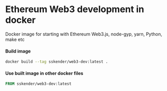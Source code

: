 # Ethereum Web3 development in docker
Docker image for starting with Ethereum Web3.js, node-gyp, yarn, Python, make etc

#### Build image
```bash
docker build --tag sskender/web3-dev:latest .
```
#### Use built image in other docker files
```Dockerfile
FROM sskender/web3-dev:latest
```
